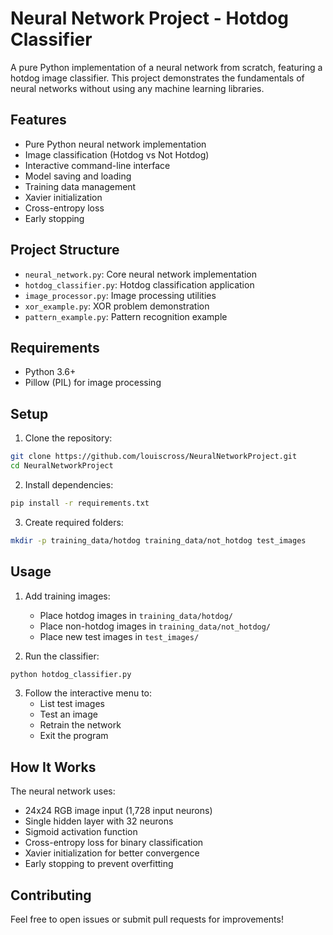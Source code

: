 # Neural Network Project - Hotdog Classifier

A pure Python implementation of a neural network from scratch, featuring a hotdog image classifier. This project demonstrates the fundamentals of neural networks without using any machine learning libraries.

## Features

- Pure Python neural network implementation
- Image classification (Hotdog vs Not Hotdog)
- Interactive command-line interface
- Model saving and loading
- Training data management
- Xavier initialization
- Cross-entropy loss
- Early stopping

## Project Structure

- `neural_network.py`: Core neural network implementation
- `hotdog_classifier.py`: Hotdog classification application
- `image_processor.py`: Image processing utilities
- `xor_example.py`: XOR problem demonstration
- `pattern_example.py`: Pattern recognition example

## Requirements

- Python 3.6+
- Pillow (PIL) for image processing

## Setup

1. Clone the repository:
```bash
git clone https://github.com/louiscross/NeuralNetworkProject.git
cd NeuralNetworkProject
```

2. Install dependencies:
```bash
pip install -r requirements.txt
```

3. Create required folders:
```bash
mkdir -p training_data/hotdog training_data/not_hotdog test_images
```

## Usage

1. Add training images:
   - Place hotdog images in `training_data/hotdog/`
   - Place non-hotdog images in `training_data/not_hotdog/`
   - Place new test images in `test_images/`

2. Run the classifier:
```bash
python hotdog_classifier.py
```

3. Follow the interactive menu to:
   - List test images
   - Test an image
   - Retrain the network
   - Exit the program

## How It Works

The neural network uses:
- 24x24 RGB image input (1,728 input neurons)
- Single hidden layer with 32 neurons
- Sigmoid activation function
- Cross-entropy loss for binary classification
- Xavier initialization for better convergence
- Early stopping to prevent overfitting

## Contributing

Feel free to open issues or submit pull requests for improvements!
